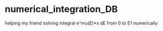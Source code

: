# numerical_integration_DB
helping my friend solving integral e^mu(E)*x dE from 0 to E1 numerically

